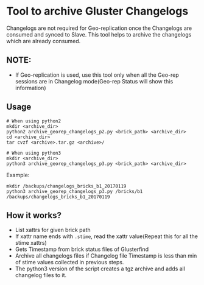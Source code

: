 # Tool to archive Gluster Changelogs
Changelogs are not required for Geo-replication once the Changelogs
are consumed and synced to Slave. This tool helps to archive the
changelogs which are already consumed.

## NOTE:

- If Geo-replication is used, use this tool only when all the Geo-rep
  sessions are in Changelog mode(Geo-rep Status will show this
  information)

## Usage

    # When using python2
    mkdir <archive_dir>
    python2 archive_georep_changelogs_p2.py <brick_path> <archive_dir>
    cd <archive_dir>
    tar cvzf <archive>.tar.gz <archive>/

    # When using python3
    mkdir <archive_dir>
    python3 archive_georep_changelogs_p3.py <brick_path> <archive_dir>

Example:

    mkdir /backups/changelogs_bricks_b1_20170119
    python3 archive_georep_changelogs_p3.py /bricks/b1 /backups/changelogs_bricks_b1_20170119

## How it works?

- List xattrs for given brick path
- If xattr name ends with `.stime`, read the xattr value(Repeat this
  for all the stime xattrs)
- Gets Timestamp from brick status files of Glusterfind
- Archive all changelogs files if Changelog file Timestamp is less
  than min of stime values collected in previous steps.
- The python3 version of the script creates a tgz archive and adds all changelog files to it.
